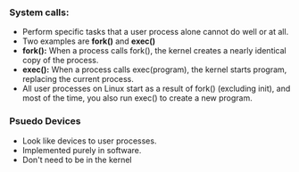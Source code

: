 <h3>System calls:</h3>

<ul>
    <li>Perform specific tasks that a user process alone cannot do well or at all.</li>
    <li>Two examples are <b>fork()</b> and <b>exec()</b></li>
    <li><b>fork():</b> When a process calls fork(), the kernel creates a nearly identical copy of the process.</li>
    <li><b>exec():</b> When a process calls exec(program), the kernel starts program, replacing the current process.</li>
    <li>All user processes on Linux start as a result of fork() (excluding init), and most of the time, you also run exec() to create a new program.</li>
</ul>

<h3>Psuedo Devices</h3>

<ul>
    <li>Look like devices to user processes.</li>
    <li>Implemented purely in software.</li>
    <li>Don't need to be in the kernel</li>
</ul>


